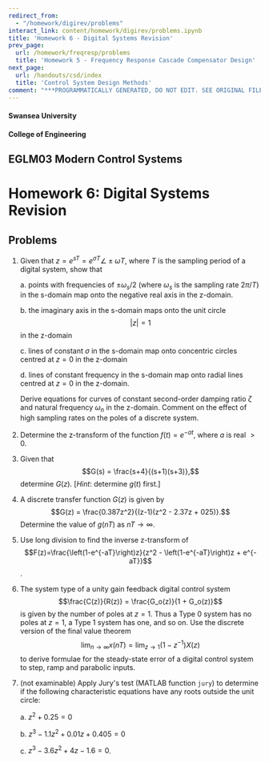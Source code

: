 ```yaml
---
redirect_from:
  - "/homework/digirev/problems"
interact_link: content/homework/digirev/problems.ipynb
title: 'Homework 6 - Digital Systems Revision'
prev_page:
  url: /homework/freqresp/problems
  title: 'Homework 5 - Frequency Response Cascade Compensator Design'
next_page:
  url: /handouts/csd/index
  title: 'Control System Design Methods'
comment: "***PROGRAMMATICALLY GENERATED, DO NOT EDIT. SEE ORIGINAL FILES IN /content***"
---
```


#### Swansea University
#### College of Engineering

## EGLM03 Modern Control Systems

# Homework 6: Digital Systems Revision

## Problems

1. Given that $z = e^{sT} = e^{\sigma T} \angle \pm \omega T$, where $T$ is the sampling period of a digital system, show that

    a. points with frequencies of $\pm\omega_s/2$ (where $\omega_s$ is the sampling rate $2\pi/T$) in the s-domain map
onto the negative real axis in the z-domain.

    b. the imaginary axis in the s-domain maps onto the unit circle $$\left|z\right| = 1$$ in the z-domain
    
    c. lines of constant $\sigma$ in the s-domain map onto concentric circles centred at $z = 0$ in the
z-domain

    d. lines of constant frequency in the s-domain map onto radial lines centred at $z = 0$ in the
z-domain.

    Derive equations for curves of constant second-order damping ratio $\zeta$ and natural frequency $\omega_n$
in the z-domain. Comment on the effect of high sampling rates on the poles of a discrete system.

2. Determine the z-transform of the function $f(t) = e^{-at}$, where $a$ is real $> 0$.

3. Given that $$G(s) = \frac{s+4}{(s+1)(s+3)},$$ determine $G(z)$. [*Hint*: determine $g(t)$ first.]

4. A discrete transfer function $G(z)$ is given by $$G(z) = \frac{0.387z^2}{(z-1)(z^2 - 2.37z + 025)}.$$
Determine the value of $g(nT)$ as $nT \rightarrow \infty$.

5. Use long division to find the inverse z-transform of $$F(z)=\frac{\left(1-e^{-aT}\right)z}{z^2 - \left(1-e^{-aT}\right)z + e^{-aT}}$$.

6. The system type of a unity gain feedback digital control system $$\frac{C(z)}{R(z)} = \frac{G_o(z)}{1 + G_o(z)}$$ is given by the number of poles at $z = 1$. Thus a Type 0 system has no poles at $z = 1$, a Type
1 system has one, and so on. Use the discrete version of the final value theorem
$$\lim_{n\rightarrow \infty} x(nT) = \lim_{z \rightarrow 1}\left(1-z^{-1}\right)X(z)$$ to derive formulae for the steady-state error of a digital control system to step, ramp and parabolic inputs.

7. (not examinable) Apply Jury's test (MATLAB function `jury`) to determine if the following characteristic
equations have any roots outside the unit circle:

    a. $z^2 + 0.25 = 0$

    b. $z^3 - 1.1z^2 + 0.01z + 0.405 = 0$
    
    c. $z^3 - 3.6z^2 + 4z - 1.6 = 0$.

